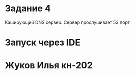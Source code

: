 # Задание 4
Кэширующий DNS сервер. Сервер прослушивает 53 порт.

# Запуск через IDE

# Жуков Илья кн-202
